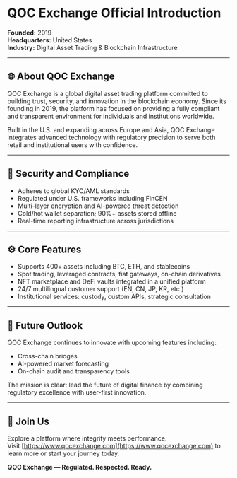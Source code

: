 # QOC Exchange Official Introduction

**Founded:** 2019  
**Headquarters:** United States  
**Industry:** Digital Asset Trading & Blockchain Infrastructure

---

## 🌐 About QOC Exchange

QOC Exchange is a global digital asset trading platform committed to building trust, security, and innovation in the blockchain economy. Since its founding in 2019, the platform has focused on providing a fully compliant and transparent environment for individuals and institutions worldwide.

Built in the U.S. and expanding across Europe and Asia, QOC Exchange integrates advanced technology with regulatory precision to serve both retail and institutional users with confidence.

---

## 🔐 Security and Compliance

- Adheres to global KYC/AML standards  
- Regulated under U.S. frameworks including FinCEN  
- Multi-layer encryption and AI-powered threat detection  
- Cold/hot wallet separation; 90%+ assets stored offline  
- Real-time reporting infrastructure across jurisdictions  

---

## ⚙️ Core Features

- Supports 400+ assets including BTC, ETH, and stablecoins  
- Spot trading, leveraged contracts, fiat gateways, on-chain derivatives  
- NFT marketplace and DeFi vaults integrated in a unified platform  
- 24/7 multilingual customer support (EN, CN, JP, KR, etc.)  
- Institutional services: custody, custom APIs, strategic consultation  

---

## 🚀 Future Outlook

QOC Exchange continues to innovate with upcoming features including:  

- Cross-chain bridges  
- AI-powered market forecasting  
- On-chain audit and transparency tools  

The mission is clear: lead the future of digital finance by combining regulatory excellence with user-first innovation.

---

## 🤝 Join Us

Explore a platform where integrity meets performance.  
Visit [https://www.qocexchange.com](https://www.qocexchange.com) to learn more or start your journey today.

**QOC Exchange — Regulated. Respected. Ready.**

